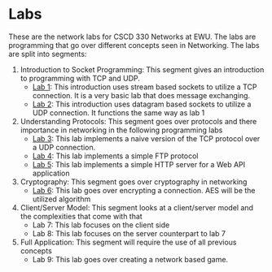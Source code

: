# Labs

These are the network labs for CSCD 330 Networks at EWU. The labs are programming that go over different concepts seen in Networking. The labs are split into segments:

1. Introduction to Socket Programming:
    This segment gives an introduction to programming with TCP and UDP.
    - [Lab 1](lab1/lab.md):
        This introduction uses stream based sockets to utilize a TCP connection. It is a very basic lab that does message exchanging.
    - [Lab 2](lab2/lab.md):
        This introduction uses datagram based sockets to utilize a UDP connection. It functions the same way as lab 1
2. Understanding Protocols:
    This segment goes over protocols and there importance in networking in the following programming labs
    - [Lab 3](lab3/lab.md):
        This lab implements a naive version of the TCP protocol over a UDP connection.
    - [Lab 4](lab4/lab.md):
        This lab implements a simple FTP protocol
    - [Lab 5](lab5/lab.md):
        This lab implements a simple HTTP server for a Web API application
3. Cryptography:
    This segment goes over cryptography in networking
    - [Lab 6](lab6/lab.md):
        This lab goes over encrypting a connection. AES will be the utilized algorithm
4. Client/Server Model:
    This segment looks at a client/server model and the complexities that come with that
    - Lab 7:
        This lab focuses on the client side
    - Lab 8:
        This lab focuses on the server counterpart to lab 7
5. Full Application:
    This segment will require the use of all previous concepts
    - Lab 9:
        This lab goes over creating a network based game.